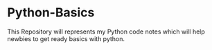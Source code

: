 # Python-Basics
This Repository will represents my Python code notes which will help newbies to get ready basics with python.
